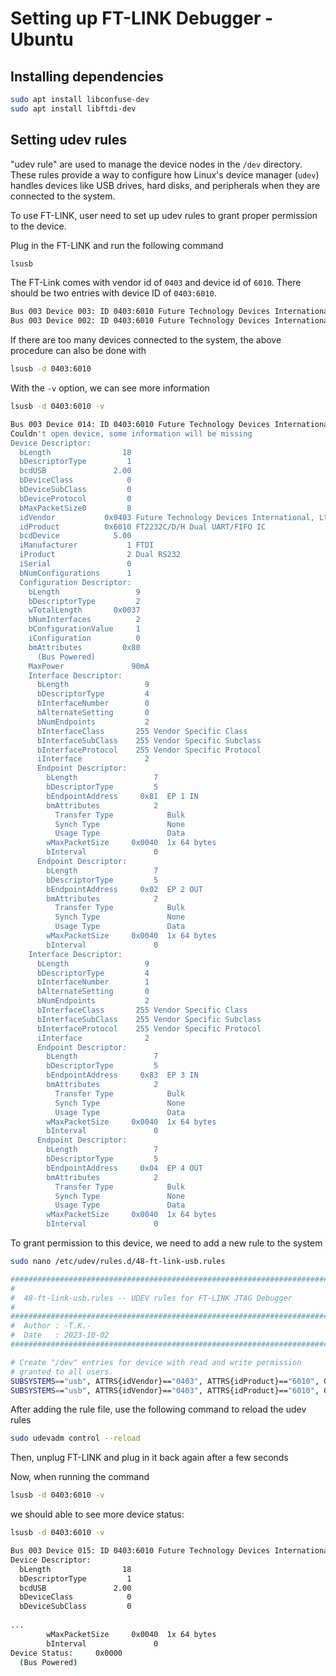 # Setting up FT-LINK Debugger - Ubuntu

## Installing dependencies

```bash
sudo apt install libconfuse-dev
sudo apt install libftdi-dev
```



## Setting udev rules

"udev rule" are used to manage the device nodes in the `/dev` directory. These rules provide a way to configure how Linux's device manager (`udev`) handles devices like USB drives, hard disks, and peripherals when they are connected to the system.

To use FT-LINK, user need to set up udev rules to grant proper permission to the device.



Plug in the FT-LINK and run the following command

```bash
lsusb
```



The FT-Link comes with vendor id of `0403` and device id of `6010`. There should be two entries with device ID of `0403:6010`.&#x20;

```bash
Bus 003 Device 003: ID 0403:6010 Future Technology Devices International, Ltd FT2232C/D/H Dual UART/FIFO IC
Bus 003 Device 002: ID 0403:6010 Future Technology Devices International, Ltd FT2232C/D/H Dual UART/FIFO IC
```



If there are too many devices connected to the system, the above procedure can also be done with&#x20;

```bash
lsusb -d 0403:6010
```



With the `-v` option, we can see more information

```bash
lsusb -d 0403:6010 -v

Bus 003 Device 014: ID 0403:6010 Future Technology Devices International, Ltd FT2232C/D/H Dual UART/FIFO IC
Couldn't open device, some information will be missing
Device Descriptor:
  bLength                18
  bDescriptorType         1
  bcdUSB               2.00
  bDeviceClass            0 
  bDeviceSubClass         0 
  bDeviceProtocol         0 
  bMaxPacketSize0         8
  idVendor           0x0403 Future Technology Devices International, Ltd
  idProduct          0x6010 FT2232C/D/H Dual UART/FIFO IC
  bcdDevice            5.00
  iManufacturer           1 FTDI
  iProduct                2 Dual RS232
  iSerial                 0 
  bNumConfigurations      1
  Configuration Descriptor:
    bLength                 9
    bDescriptorType         2
    wTotalLength       0x0037
    bNumInterfaces          2
    bConfigurationValue     1
    iConfiguration          0 
    bmAttributes         0x80
      (Bus Powered)
    MaxPower               90mA
    Interface Descriptor:
      bLength                 9
      bDescriptorType         4
      bInterfaceNumber        0
      bAlternateSetting       0
      bNumEndpoints           2
      bInterfaceClass       255 Vendor Specific Class
      bInterfaceSubClass    255 Vendor Specific Subclass
      bInterfaceProtocol    255 Vendor Specific Protocol
      iInterface              2 
      Endpoint Descriptor:
        bLength                 7
        bDescriptorType         5
        bEndpointAddress     0x81  EP 1 IN
        bmAttributes            2
          Transfer Type            Bulk
          Synch Type               None
          Usage Type               Data
        wMaxPacketSize     0x0040  1x 64 bytes
        bInterval               0
      Endpoint Descriptor:
        bLength                 7
        bDescriptorType         5
        bEndpointAddress     0x02  EP 2 OUT
        bmAttributes            2
          Transfer Type            Bulk
          Synch Type               None
          Usage Type               Data
        wMaxPacketSize     0x0040  1x 64 bytes
        bInterval               0
    Interface Descriptor:
      bLength                 9
      bDescriptorType         4
      bInterfaceNumber        1
      bAlternateSetting       0
      bNumEndpoints           2
      bInterfaceClass       255 Vendor Specific Class
      bInterfaceSubClass    255 Vendor Specific Subclass
      bInterfaceProtocol    255 Vendor Specific Protocol
      iInterface              2 
      Endpoint Descriptor:
        bLength                 7
        bDescriptorType         5
        bEndpointAddress     0x83  EP 3 IN
        bmAttributes            2
          Transfer Type            Bulk
          Synch Type               None
          Usage Type               Data
        wMaxPacketSize     0x0040  1x 64 bytes
        bInterval               0
      Endpoint Descriptor:
        bLength                 7
        bDescriptorType         5
        bEndpointAddress     0x04  EP 4 OUT
        bmAttributes            2
          Transfer Type            Bulk
          Synch Type               None
          Usage Type               Data
        wMaxPacketSize     0x0040  1x 64 bytes
        bInterval               0
```



To grant permission to this device, we need to add a new rule to the system

```bash
sudo nano /etc/udev/rules.d/48-ft-link-usb.rules
```

```bash
###########################################################################
#                                                                         #
#  48-ft-link-usb.rules -- UDEV rules for FT-LINK JTAG Debugger           #
#                                                                         #
###########################################################################
#  Author : -T.K.-                                                        #
#  Date   : 2023-10-02                                                    #
###########################################################################

# Create "/dev" entries for device with read and write permission         
# granted to all users.
SUBSYSTEMS=="usb", ATTRS{idVendor}=="0403", ATTRS{idProduct}=="6010", GROUP="users", MODE:="0666"
SUBSYSTEMS=="usb", ATTRS{idVendor}=="0403", ATTRS{idProduct}=="6010", GROUP="users", MODE:="0666"

```

After adding the rule file, use the following command to reload the udev rules

```bash
sudo udevadm control --reload
```



Then, unplug FT-LINK and plug in it back again after a few seconds



Now, when running the command

```bash
lsusb -d 0403:6010 -v
```

we should able to see more device status:

```bash
lsusb -d 0403:6010 -v

Bus 003 Device 015: ID 0403:6010 Future Technology Devices International, Ltd FT2232C/D/H Dual UART/FIFO IC
Device Descriptor:
  bLength                18
  bDescriptorType         1
  bcdUSB               2.00
  bDeviceClass            0 
  bDeviceSubClass         0 
  
...
        wMaxPacketSize     0x0040  1x 64 bytes
        bInterval               0
Device Status:     0x0000
  (Bus Powered)
```





